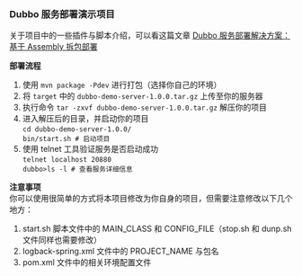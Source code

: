 ### Dubbo 服务部署演示项目
关于项目中的一些插件与脚本介绍，可以看这篇文章 [Dubbo 服务部署解决方案：基于 Assembly 拆包部署](https://hooox.io)

**部署流程**  
1. 使用 `mvn package -Pdev` 进行打包（选择你自己的环境）
2. 将 `target` 中的 `dubbo-demo-server-1.0.0.tar.gz` 上传至你的服务器
3. 执行命令 `tar -zxvf dubbo-demo-server-1.0.0.tar.gz` 解压你的项目
4. 进入解压后的目录，并启动你的项目  
    `cd dubbo-demo-server-1.0.0/`  
    `bin/start.sh # 启动项目`  
5. 使用 telnet 工具验证服务是否启动成功  
    `telnet localhost 20880`  
    `dubbo>ls -l # 查看服务详细信息`  

**注意事项**  
你可以使用很简单的方式将本项目修改为你自身的项目，但需要注意修改以下几个地方：

1. start.sh 脚本文件中的 MAIN_CLASS 和 CONFIG_FILE（stop.sh 和 dunp.sh 文件同样也需要修改）
2. logback-spring.xml 文件中的 PROJECT_NAME 与包名  
3. pom.xml 文件中的相关环境配置文件  
